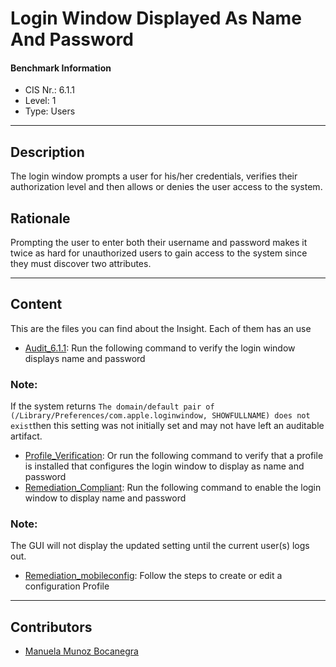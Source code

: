 # Login Window Displayed As Name And Password
#### Benchmark Information
- CIS Nr.: 6.1.1
- Level: 1
- Type: Users
------------------------
## Description

The login window prompts a user for his/her credentials, verifies their authorization level and then allows or denies the user access to the system.

## Rationale

Prompting the user to enter both their username and password makes it twice as hard for unauthorized users to gain access to the system since they must discover two attributes.


---
## Content
This are the files you can find about the Insight. Each of them has an use 
* [Audit_6.1.1](https://github.com/apfelwerk/JamfProtectInsights/blob/main/UsersType/CIS_6.1.1_Login%20Window%20Displayed%20As%20Name%20And%20Password/Audit_6.1.1.sh): Run the following command to verify the login window displays name and password

### Note: 
If the system returns ```The domain/default pair of (/Library/Preferences/com.apple.loginwindow, SHOWFULLNAME) does not exist```then this setting was not initially set and may not have left an auditable artifact.

* [Profile_Verification](https://github.com/apfelwerk/JamfProtectInsights/blob/main/UpdatesType/CIS_1.6_MacOS%20Update%20Installs%20Enabled/Profile_Verification.sh): Or run the following command to verify that a profile is installed that configures the login window to display as name and password
* [Remediation_Compliant](https://github.com/apfelwerk/JamfProtectInsights/blob/main/UsersType/CIS_6.1.1_Login%20Window%20Displayed%20As%20Name%20And%20Password/Remediation_Complaint.sh): Run the following command to enable the login window to display name and password

### Note:
The GUI will not display the updated setting until the current user(s) logs out.

* [Remediation_mobileconfig](https://github.com/apfelwerk/JamfProtectInsights/blob/main/UpdatesType/CIS_1.6_MacOS%20Update%20Installs%20Enabled/Remediation_mobileconfig.md): Follow the steps to create or edit a configuration Profile

------------------------------------------------------------------------------------------------------------------------------------------------------------------------------------------------------------------------------------------------------------------------------------------------------------------------------
## Contributors
* [Manuela Munoz Bocanegra](https://github.com/manuelamunoz)



